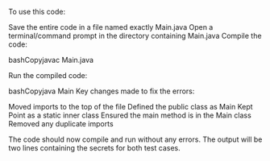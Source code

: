To use this code:

Save the entire code in a file named exactly Main.java
Open a terminal/command prompt in the directory containing Main.java
Compile the code:

bashCopyjavac Main.java

Run the compiled code:

bashCopyjava Main
Key changes made to fix the errors:

Moved imports to the top of the file
Defined the public class as Main
Kept Point as a static inner class
Ensured the main method is in the Main class
Removed any duplicate imports

The code should now compile and run without any errors. The output will be two lines containing the secrets for both test cases.
